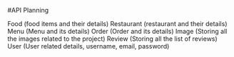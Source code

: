 #API Planning

Food (food items and their details)
Restaurant (restaurant and their details)
Menu (Menu and its details)
Order (Order and its details)
Image (Storing all the images related to the project)
Review (Storing all the list of reviews)
User (User related details, username, email, password)